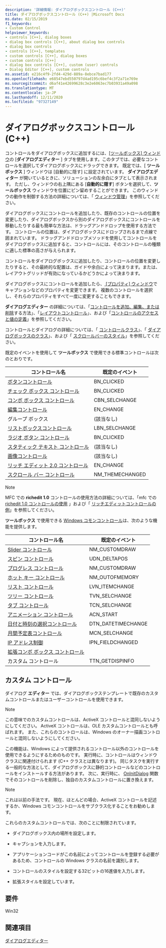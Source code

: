 ```yaml
---
description: '詳細情報: ダイアログボックスコントロール (C++)'
title: ダイアログボックスコントロール (C++) |Microsoft Docs
ms.date: 02/15/2019
f1_keywords:
- Custom Control
helpviewer_keywords:
- controls [C++], dialog boxes
- dialog box controls [C++], about dialog box controls
- dialog box controls
- controls [C++], templates
- custom controls [C++], dialog boxes
- custom controls [C++]
- dialog box controls [C++], custom (user) controls
- Dialog Editor [C++], custom controls
ms.assetid: e216c4f9-2fd4-429d-889a-8ebce7bad177
ms.openlocfilehash: e68547ebd550797d4ad195c6bef4c3f2a71e769e
ms.sourcegitcommit: d6af41e42699628c3e2e6063ec7b03931a49a098
ms.translationtype: MT
ms.contentlocale: ja-JP
ms.lasthandoff: 12/11/2020
ms.locfileid: "97327149"
---
```

# <a name="dialog-box-controls-c"></a>ダイアログボックスコントロール (C++)

コントロールをダイアログボックスに追加するには、[[ツールボックス] ウィンドウ](/visualstudio/ide/reference/toolbox)の [**ダイアログエディター** ] タブを使用します。このタブでは、必要なコントロールを選択してダイアログボックスにドラッグできます。 既定では、[ **ツールボックス** ] ウィンドウは [自動的に隠す] に設定されています。 **ダイアログエディター** が開いているときに、ソリューションの左余白にタブとして表示されます。 ただし、ウィンドウの右上隅にある [**自動的に隠す**] ボタンを選択して、**ツールボックス** ウィンドウを位置にピン留めすることができます。 このウィンドウの動作を制御する方法の詳細については、「 [ウィンドウ管理](/visualstudio/ide/customizing-window-layouts-in-visual-studio)」を参照してください。

ダイアログボックスにコントロールを追加したり、既存のコントロールの位置を変更したり、ダイアログボックスから別のダイアログボックスにコントロールを移動したりする最も簡単な方法は、ドラッグアンドドロップを使用する方法です。 コントロールの位置は、ダイアログボックスにドロップされるまで点線で囲まれています。 ドラッグアンドドロップメソッドを使用してコントロールをダイアログボックスに追加すると、コントロールには、そのコントロールの種類に適した標準の高さが与えられます。

コントロールをダイアログボックスに追加したり、コントロールの位置を変更したりすると、その最終的な配置は、ガイドや余白によって決まります。または、レイアウトグリッドが有効になっているかどうかによって決まります。

ダイアログボックスにコントロールを追加したら、[ [プロパティ] ウィンドウ](/visualstudio/ide/reference/properties-window)でキャプションなどのプロパティを変更できます。 複数のコントロールを選択し、それらのプロパティをすべて一度に変更することもできます。

**ダイアログエディター** の詳細については、「[コントロールを追加、編集、または削除](adding-editing-or-deleting-controls.md)する方法」、「[レイアウトコントロール](../windows/arrangement-of-controls-on-dialog-boxes.md)」、および「[コントロールのアクセスと値の定義](../windows/defining-mnemonics-access-keys.md)」を参照してください。

コントロールとダイアログの詳細については、「 [コントロールクラス](../mfc/control-classes.md)」、「 [ダイアログボックスのクラス](../mfc/dialog-box-classes.md)」、および「 [スクロールバーのスタイル](../mfc/reference/styles-used-by-mfc.md#scroll-bar-styles)」を参照してください。

既定のイベントを使用して **ツールボックス** で使用できる標準コントロールは次のとおりです。

|コントロール名|既定のイベント|
|---|---|
|[ボタンコントロール](../mfc/reference/cbutton-class.md)|BN_CLICKED|
|[チェック ボックス コントロール](../mfc/reference/styles-used-by-mfc.md#button-styles)|BN_CLICKED|
|[コンボ ボックス コントロール](../mfc/reference/ccombobox-class.md)|CBN_SELCHANGE|
|[編集コントロール](../mfc/reference/cedit-class.md)|EN_CHANGE|
|グループ ボックス|(該当なし)|
|[リストボックスコントロール](../mfc/reference/clistbox-class.md)|LBN_SELCHANGE|
|[ラジオ ボタン コントロール](../mfc/reference/styles-used-by-mfc.md#button-styles)|BN_CLICKED|
|[スタティック テキスト コントロール](../mfc/reference/cstatic-class.md)|(該当なし)|
|[画像コントロール](../mfc/reference/cpictureholder-class.md)|(該当なし)|
|[リッチ エディット 2.0 コントロール](../mfc/using-cricheditctrl.md)|EN_CHANGE|
|[スクロール バー コントロール](../mfc/reference/cscrollbar-class.md)|NM_THEMECHANGED|

> [!NOTE]
> MFC での **richedit 1.0** コントロールの使用方法の詳細については、「mfc での [richedit 1.0 コントロールの使用](./adding-editing-or-deleting-controls.md) 」および「 [リッチエディットコントロールの例](../mfc/rich-edit-control-examples.md)」を参照してください。

**ツールボックス** で使用できる [Windows コモンコントロール](../mfc/controls-mfc.md)は、次のような機能を提供します。

|コントロール名|既定のイベント|
|---|---|
|[Slider コントロール](../mfc/slider-control-styles.md)|NM_CUSTOMDRAW|
|[スピン コントロール](../mfc/using-cspinbuttonctrl.md)|UDN_DELTAPOS|
|[プログレス コントロール](../mfc/styles-for-the-progress-control.md)|NM_CUSTOMDRAW|
|[ホット キー コントロール](../mfc/using-a-hot-key-control.md)|NM_OUTOFMEMORY|
|[リスト コントロール](../mfc/list-control-and-list-view.md)|LVN_ITEMCHANGE|
|[ツリー コントロール](../mfc/tree-control-styles.md)|TVN_SELCHANGE|
|[タブ コントロール](../mfc/tab-controls-and-property-sheets.md)|TCN_SELCHANGE|
|[アニメーション コントロール](../mfc/using-an-animation-control.md)|ACN_START|
|[日付と時刻の選択コントロール](../mfc/creating-the-date-and-time-picker-control.md)|DTN_DATETIMECHANGE|
|[月間予定表コントロール](../mfc/month-calendar-control-examples.md)|MCN_SELCHANGE|
|[IP アドレス制御](../mfc/reference/cipaddressctrl-class.md)|IPN_FIELDCHANGED|
|[拡張コンボ ボックス コントロール](../mfc/creating-an-extended-combo-box-control.md)||
|カスタム コントロール|TTN_GETDISPINFO|

## <a name="custom-controls"></a>カスタム コントロール

ダイアログ **エディター** では、ダイアログボックステンプレートで既存のカスタムコントロールまたはユーザーコントロールを使用できます。

> [!NOTE]
> この意味でのカスタムコントロールは、ActiveX コントロールと混同しないようにしてください。 ActiveX コントロールは、OLE カスタムコントロールとも呼ばれます。 また、これらのコントロールは、Windows のオーナー描画コントロールと混同しないようにしてください。

この機能は、Windows によって提供されるコントロール以外のコントロールを使用できるようにするためのものです。 実行時に、コントロールはウィンドウクラスに関連付けられます (C++ クラスとは異なります)。 同じタスクを実行する一般的な方法として、ダイアログボックスに静的コントロールなどのコントロールをインストールする方法があります。 次に、実行時に、 [OnInitDialog](../mfc/reference/cdialog-class.md#oninitdialog) 関数でそのコントロールを削除し、独自のカスタムコントロールに置き換えます。

> [!NOTE]
> これは以前の手法です。 現在、ほとんどの場合、ActiveX コントロールを記述するか、Windows コモンコントロールをサブクラス化することをお勧めします。

これらのカスタムコントロールでは、次のことに制限されています。

- ダイアログボックス内の場所を設定します。

- キャプションを入力します。

- アプリケーションコードがこの名前によってコントロールを登録する必要があるため、コントロールの Windows クラスの名前を識別します。

- コントロールのスタイルを設定する32ビットの16進値を入力します。

- 拡張スタイルを設定しています。

## <a name="requirements"></a>要件

Win32

## <a name="see-also"></a>関連項目

[ダイアログエディター](../windows/dialog-editor.md)

<!--
[Adding Event Handlers for Dialog Box Controls](./adding-editing-or-deleting-controls.md)<br/>
[Dialog Box Controls and Variable Types](../ide/adding-a-member-variable-visual-cpp.md#dialog-box-controls-and-variable-types)<br/>
[Controls](../mfc/controls-mfc.md)<br/>-->
